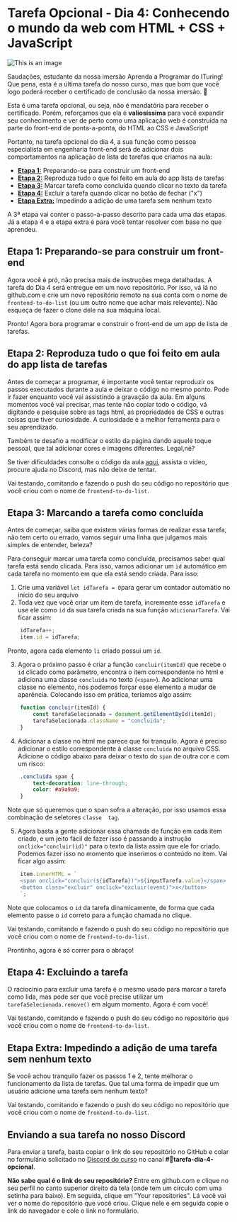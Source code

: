# Tarefa Opcional - Dia 4: Conhecendo o mundo da web com HTML + CSS + JavaScript

![This is an image](https://myoctocat.com/assets/images/base-octocat.svg)

Saudações, estudante da nossa imersão Aprenda a Programar do ITuring! Que pena, esta é a última tarefa do nosso curso, mas que bom que você logo poderá receber o certificado de conclusão da nossa imersão. 🙏

Esta é uma tarefa opcional, ou seja, não é mandatória para receber o certificado. Porém, reforçamos que ela é **valiosíssima** para você expandir seu conhecimento e ver de perto como uma aplicação web é construída na parte do front-end de ponta-a-ponta, do HTML ao CSS e JavaScript!

Portanto, na tarefa opcional do dia 4, a sua função como pessoa especialista em engenharia front-end será de adicionar dois comportamentos na aplicação de lista de tarefas que criamos na aula:
- [**Etapa 1:**](#etapa-1-preparando-se-para-construir-um-front-end) Preparando-se para construir um front-end
- [**Etapa 2:**](#etapa-2-reproduza-tudo-o-que-foi-feito-em-aula-do-app-lista-de-tarefas) Reproduza tudo o que foi feito em aula do app lista de tarefas
- [**Etapa 3:**](#etapa-3-marcando-a-tarefa-como-concluída) Marcar tarefa como concluída quando clicar no texto da tarefa
- [**Etapa 4:**](#etapa-4-excluindo-a-tarefa) Excluir a tarefa quando clicar no botão de fechar ("x")
- [**Etapa Extra:**](#etapa-extra-impedindo-a-adição-de-uma-tarefa-sem-nenhum-texto) Impedindo a adição de uma tarefa sem nenhum texto

A 3ª etapa vai conter o passo-a-passo descrito para cada uma das etapas. Já a etapa 4 e a etapa extra é para você tentar resolver com base no que aprendeu.

## Etapa 1: Preparando-se para construir um front-end

Agora você é pró, não precisa mais de instruções mega detalhadas. A tarefa do Dia 4 será entregue em um novo repositório. Por isso, vá lá no github.com e crie um novo repositório remoto na sua conta com o nome de `frontend-to-do-list` (ou um outro nome que achar mais relevante). Não esqueça de fazer o clone dele na sua máquina local.

Pronto! Agora bora programar e construir o front-end de um app de lista de tarefas.

## Etapa 2: Reproduza tudo o que foi feito em aula do app lista de tarefas

Antes de começar a programar, é importante você tentar reproduzir os passos executados durante a aula e deixar o código no mesmo ponto. Pode ir fazer enquanto você vai assistindo a gravação da aula. Em alguns momentos você vai precisar, mas tente não copiar todo o código, vá digitando e pesquise sobre as tags html, as propriedades de CSS e outras coisas que tiver curiosidade. A curiosidade é a melhor ferramenta para o seu aprendizado.

Também te desafio a modificar o estilo da página dando aquele toque pessoal, que tal adicionar cores e imagens diferentes. Legal,né?

Se tiver dificuldades consulte o código da aula [aqui](https://github.com/ituring-repo/aprenda-a-programar/tree/main/tarefa-dia-4/to-do-list), assista o vídeo, procure ajuda no Discord, mas não deixe de tentar.

Vai testando, comitando e fazendo o push do seu código no repositório que você criou com o nome de `frontend-to-do-list`.

## Etapa 3: Marcando a tarefa como concluída

Antes de começar, saiba que existem várias formas de realizar essa tarefa, não tem certo ou errado, vamos seguir uma linha que julgamos mais simples de entender, beleza?

Para conseguir marcar uma tarefa como concluída, precisamos saber qual tarefa está sendo clicada. Para isso, vamos adicionar um `id` automático em cada tarefa no momento em que ela está sendo criada. Para isso:
1. Crie uma variável `let idTarefa = 0`para gerar um contador automátio no início do seu arquivo
2. Toda vez que você criar um item de tarefa, incremente esse `idTarefa` e use ele como `id` da sua tarefa criada na sua função `adicionarTarefa`. Vai ficar assim:
```javascript
    idTarefa++;
    item.id = idTarefa;
```
Pronto, agora cada elemento `li` criado possui um `id`.

3. Agora o próximo passo é criar a função `concluir(itemId)` que recebe o `id` clicado como parâmetro, encontra o item correspondente no html e adiciona uma classe `concluida` no texto (`<span>`). Ao adicionar uma classe no elemento, nós podemos forçar esse elemento a mudar de aparência. Colocando isso em prática, teríamos algo assim:
```javascript
    function concluir(itemId) {
        const tarefaSelecionada = document.getElementById(itemId);
        tarefaSelecionada.className = "concluida";
    }
```
4. Adicionar a classe no html me parece que foi tranquilo. Agora é preciso adicionar o estilo correspondente à classe `concluida` no arquivo CSS. Adicione o código abaixo para deixar o texto do `span` de outra cor e com um risco:
```css
    .concluida span {
        text-decoration: line-through;
        color: #a9a9a9;
    }
```
Note que só queremos que o span sofra a alteração, por isso usamos essa combinação de seletores `classe  tag`.

5. Agora basta a gente adicionar essa chamada de função em cada item criado, e um jeito fácil de fazer isso é passando a instrução `onclick="concluir(id)"` para o texto da lista assim que ele for criado. Podemos fazer isso no momento que inserimos o conteúdo no item. Vai ficar algo assim:
```javascript
    item.innerHTML = `
    <span onclick="concluir(${idTarefa})">${inputTarefa.value}</span>
    <button class="excluir" onclick="excluir(event)">x</button>
    `;
```
Note que colocamos o `id` da tarefa dinamicamente, de forma que cada elemento passe o `id` correto para a função chamada no clique.

Vai testando, comitando e fazendo o push do seu código no repositório que você criou com o nome de `frontend-to-do-list`.

Prontinho, agora é só correr para o abraço!

## Etapa 4: Excluindo a tarefa

O raciocínio para excluir uma tarefa é o mesmo usado para marcar a tarefa como lida, mas pode ser que você precise utilizar um `tarefaSelecionada.remove()` em algum momento. Agora é com você!

Vai testando, comitando e fazendo o push do seu código no repositório que você criou com o nome de `frontend-to-do-list`.

## Etapa Extra: Impedindo a adição de uma tarefa sem nenhum texto

Se você achou tranquilo fazer os passos 1 e 2, tente melhorar o funcionamento da lista de tarefas. Que tal uma forma de impedir que um usuário adicione uma tarefa sem nenhum texto?

Vai testando, comitando e fazendo o push do seu código no repositório que você criou com o nome de `frontend-to-do-list`.

## Enviando a sua tarefa no nosso Discord

 Para enviar a tarefa, basta copiar o link do seu repositório no GitHub e colar no formulário solicitado no [Discord do curso](https://discord.com/invite/kHS84D2hA4) no canal **#💪tarefa-dia-4-opcional**.

 **Não sabe qual é o link do seu repositório?** Entre em github.com e clique no seu perfil no canto superior direito da tela (onde tem um círculo com uma setinha para baixo). Em seguida, clique em "Your repositories". Lá você vai ver o nome do repositório que você criou. Clique nele e em seguida copie o link do navegador e cole o link no formulário.
